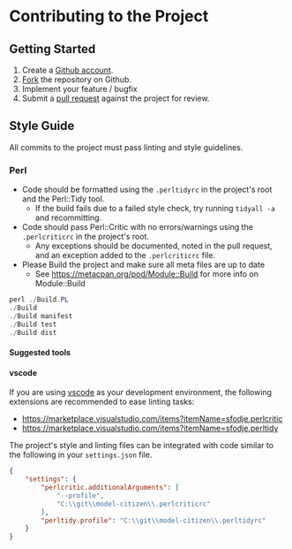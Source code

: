 # Contributing to the Project

## Getting Started

1. Create a [Github account](https://github.com/signup/free).
2. [Fork](https://help.github.com/articles/fork-a-repo/) the repository on Github.
3. Implement your feature / bugfix
4. Submit a [pull request](https://help.github.com/articles/creating-a-pull-request/) against the project for review.

## Style Guide

All commits to the project must pass linting and style guidelines. 

### Perl
- Code should be formatted using the `.perltidyrc` in the project's root and the Perl::Tidy tool.
    - If the build fails due to a failed style check, try running `tidyall -a` and recommitting.
- Code should pass Perl::Critic with no errors/warnings using the `.perlcriticrc` in the project's root.
    - Any exceptions should be documented, noted in the pull request, and an exception added to the `.perlcriticrc` file.
- Please Build the project and make sure all meta files are up to date
	- See https://metacpan.org/pod/Module::Build for more info on Module::Build 
```powershell
perl ./Build.PL 
./Build
./Build manifest
./Build test
./Build dist

```

#### Suggested tools
#### vscode
If you are using [vscode](https://code.visualstudio.com/) as your development environment, the following extensions are recommended to ease linting tasks:
- https://marketplace.visualstudio.com/items?itemName=sfodje.perlcritic
- https://marketplace.visualstudio.com/items?itemName=sfodje.perltidy

The project's style and linting files can be integrated with code similar to the following in your `settings.json` file.
```json
{
	"settings": {
		"perlcritic.additionalArguments": [
			"--profile",
			"C:\\git\\model-citizen\\.perlcriticrc"
		],
		"perltidy.profile": "C:\\git\\model-citizen\\.perltidyrc"
	}
}
```




